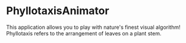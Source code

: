 # PhyllotaxisAnimator
This application allows you to play with nature's finest visual algorithm! 
Phyllotaxis refers to the arrangement of leaves on a plant stem. 